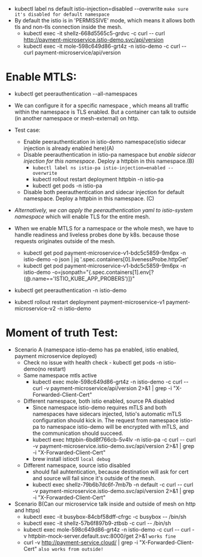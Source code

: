 - kubectl label ns default istio-injection=disabled --overwrite `make sure it's disabled for default namespace`
- By default the istio is in 'PERMISSIVE' mode, which means it allows both tls and non-tls connection inside the mesh.
    - kubectl exec -it shellz-668d5565c5-grdvc -c curl -- curl http://payment-microservice.istio-demo.svc/api/version
    - kubectl exec -it mole-598c649d86-grt4z -n istio-demo -c curl -- curl payment-microservice/api/version

# Enable MTLS:
- kubectl get peerauthentication --all-namespaces
- We can configure it for a specific namespace , which means all traffic within the namespace is TLS enabled. But a container can talk to outside (in another namespace or mesh-external) on http.
- Test case:
    - Enable peerauthentication in istio-demo namespace(istio sidecar injection is already enabled here)(A)
    - Disable  peerauthentication in istio-pa namespace but *enable sidecar injection for this namespace*. Deploy a httpbin in this namespace.(B) 
        - `kubectl label ns istio-pa istio-injection=enabled --overwrite`
        - kubectl rollout restart deployment  httpbin -n istio-pa
        - kubectl get pods -n istio-pa
    - Disable both peerauthentication and sidecar injection for default namespace. Deploy a httpbin in this namespace. (C)
- *Alternatively, we can apply the peerauthentication yaml to istio-system namespace* which will enable TLS  for the entire mesh.

- When we enable MTLS for a namespace or the whole mesh, we have to handle readiness and liveless probes done by k8s. because those requests originates outside of the mesh.

    -  kubectl get pod payment-microservice-v1-bdc5c5859-9m6px -n istio-demo -o json | jq '.spec.containers[0].livenessProbe.httpGet'
    - kubectl get pod payment-microservice-v1-bdc5c5859-9m6px -n istio-demo -o=jsonpath="{.spec.containers[1].env[?(@.name=='ISTIO_KUBE_APP_PROBERS')]}"
- kubectl get peerauthentication -n istio-demo
- kubectl rollout restart deployment payment-microservice-v1 payment-microservice-v2 -n istio-demo

# Moment of truth Test:
- Scenario A (namespace istio-demo has pa enabled, istio enabled, payment microservice deployed)
    - Check no issue with health check - kubectl get pods -n istio-demo(no restart)
    - Same namespace mtls active
        - kubectl exec mole-598c649d86-grt4z -n istio-demo -c curl -- curl -v payment-microservice/api/version 2>&1 | grep -i "X-Forwarded-Client-Cert"
    - Different namespace, both istio enabled, source PA disabled
        - Since namespace istio-demo requires mTLS and both namespaces have sidecars injected, Istio's automatic mTLS configuration should kick in. The request from namespace istio-pa to namespace istio-demo will be encrypted with mTLS, and the communication should succeed.
        - kubectl exec httpbin-6bd8f766cb-5v4lv -n istio-pa -c curl -- curl -v payment-microservice.istio-demo.svc/api/version 2>&1 | grep -i "X-Forwarded-Client-Cert"
        - brew install istioctl `local debug`
    - Different namespace, source istio disabled
        - should fail auhtentication, because destination will ask for cert and source will fail since it's outside of the mesh.
        - kubectl exec shellz-79b6b7dc6f-7mb7b -n default -c curl -- curl -v payment-microservice.istio-demo.svc/api/version 2>&1 | grep -i "X-Forwarded-Client-Cert"
- Scenario B(Can our microservice talk inside and outside of mesh on http and https)
    - kubectl exec -it busybox-84cbf58dff-cfrgc -c busybox -- /bin/sh
    - kubectl exec -it shellz-57b6f897b9-ztbsb -c curl -- /bin/sh
    - kubectl exec mole-598c649d86-grt4z -n istio-demo -c curl -- curl -v httpbin-mock-server.default.svc:8000/get 2>&1 `works fine`
    - curl -v http://payment-service.cloud/ | grep -i "X-Forwarded-Client-Cert" `also works from outside!`
